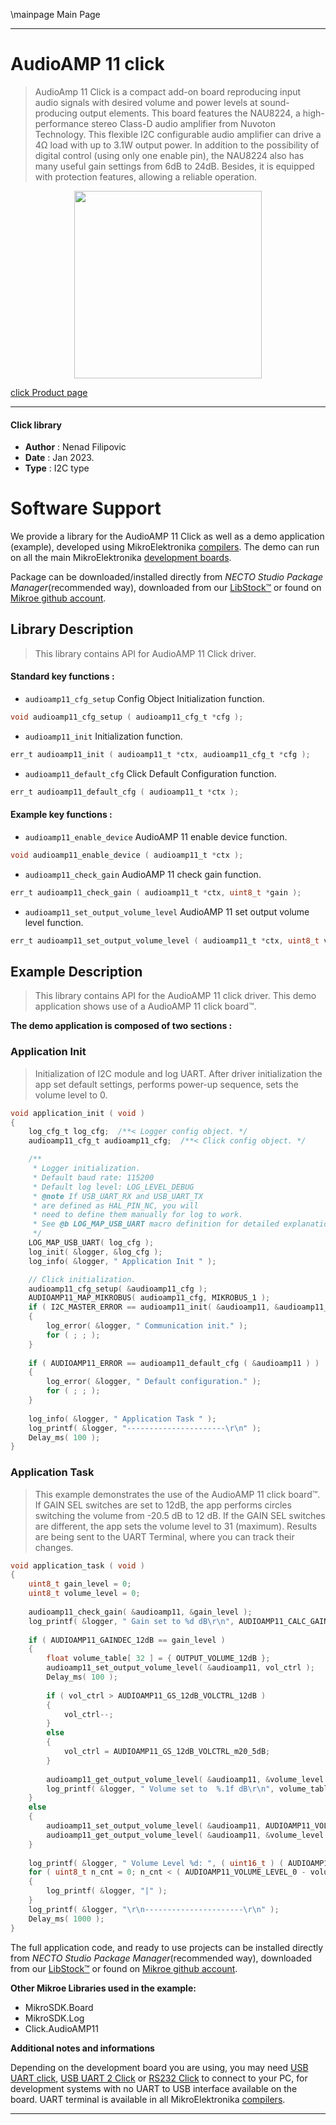 \mainpage Main Page

---
# AudioAMP 11 click

> AudioAmp 11 Click is a compact add-on board reproducing input audio signals with desired volume 
> and power levels at sound-producing output elements. 
> This board features the NAU8224, a high-performance stereo Class-D audio amplifier from Nuvoton Technology. 
> This flexible I2C configurable audio amplifier can drive a 4Ω load with up to 3.1W output power. 
> In addition to the possibility of digital control (using only one enable pin), 
> the NAU8224 also has many useful gain settings from 6dB to 24dB. Besides, 
> it is equipped with protection features, allowing a reliable operation.

<p align="center">
  <img src="https://download.mikroe.com/images/click_for_ide/audioamp11_click.png" height=300px>
</p>

[click Product page](https://www.mikroe.com/audioamp-11-click)

---


#### Click library

- **Author**        : Nenad Filipovic
- **Date**          : Jan 2023.
- **Type**          : I2C type


# Software Support

We provide a library for the AudioAMP 11 Click
as well as a demo application (example), developed using MikroElektronika
[compilers](https://www.mikroe.com/necto-studio).
The demo can run on all the main MikroElektronika [development boards](https://www.mikroe.com/development-boards).

Package can be downloaded/installed directly from *NECTO Studio Package Manager*(recommended way), downloaded from our [LibStock&trade;](https://libstock.mikroe.com) or found on [Mikroe github account](https://github.com/MikroElektronika/mikrosdk_click_v2/tree/master/clicks).

## Library Description

> This library contains API for AudioAMP 11 Click driver.

#### Standard key functions :

- `audioamp11_cfg_setup` Config Object Initialization function.
```c
void audioamp11_cfg_setup ( audioamp11_cfg_t *cfg );
```

- `audioamp11_init` Initialization function.
```c
err_t audioamp11_init ( audioamp11_t *ctx, audioamp11_cfg_t *cfg );
```

- `audioamp11_default_cfg` Click Default Configuration function.
```c
err_t audioamp11_default_cfg ( audioamp11_t *ctx );
```

#### Example key functions :

- `audioamp11_enable_device` AudioAMP 11 enable device function.
```c
void audioamp11_enable_device ( audioamp11_t *ctx );
```

- `audioamp11_check_gain` AudioAMP 11 check gain function.
```c
err_t audioamp11_check_gain ( audioamp11_t *ctx, uint8_t *gain );
```

- `audioamp11_set_output_volume_level` AudioAMP 11 set output volume level function.
```c
err_t audioamp11_set_output_volume_level ( audioamp11_t *ctx, uint8_t volume_data );
```

## Example Description

> This library contains API for the AudioAMP 11 click driver.
> This demo application shows use of a AudioAMP 11 click board™.

**The demo application is composed of two sections :**

### Application Init

> Initialization of I2C module and log UART.
> After driver initialization the app set default settings, 
> performs power-up sequence, sets the volume level to 0.

```c
void application_init ( void ) 
{
    log_cfg_t log_cfg;  /**< Logger config object. */
    audioamp11_cfg_t audioamp11_cfg;  /**< Click config object. */

    /** 
     * Logger initialization.
     * Default baud rate: 115200
     * Default log level: LOG_LEVEL_DEBUG
     * @note If USB_UART_RX and USB_UART_TX 
     * are defined as HAL_PIN_NC, you will 
     * need to define them manually for log to work. 
     * See @b LOG_MAP_USB_UART macro definition for detailed explanation.
     */
    LOG_MAP_USB_UART( log_cfg );
    log_init( &logger, &log_cfg );
    log_info( &logger, " Application Init " );

    // Click initialization.
    audioamp11_cfg_setup( &audioamp11_cfg );
    AUDIOAMP11_MAP_MIKROBUS( audioamp11_cfg, MIKROBUS_1 );
    if ( I2C_MASTER_ERROR == audioamp11_init( &audioamp11, &audioamp11_cfg ) ) 
    {
        log_error( &logger, " Communication init." );
        for ( ; ; );
    }
    
    if ( AUDIOAMP11_ERROR == audioamp11_default_cfg ( &audioamp11 ) )
    {
        log_error( &logger, " Default configuration." );
        for ( ; ; );
    }
    
    log_info( &logger, " Application Task " );
    log_printf( &logger, "----------------------\r\n" );
    Delay_ms( 100 );
}
```

### Application Task

> This example demonstrates the use of the AudioAMP 11 click board™.
> If GAIN SEL switches are set to 12dB, the app performs circles 
> switching the volume from -20.5 dB to 12 dB.
> If the GAIN SEL switches are different, the app sets the volume level to 31 (maximum).
> Results are being sent to the UART Terminal, where you can track their changes.

```c
void application_task ( void ) 
{
    uint8_t gain_level = 0;
    uint8_t volume_level = 0;
    
    audioamp11_check_gain( &audioamp11, &gain_level );
    log_printf( &logger, " Gain set to %d dB\r\n", AUDIOAMP11_CALC_GAIN_CONFIG( gain_level ) );
    
    if ( AUDIOAMP11_GAINDEC_12dB == gain_level )
    {
        float volume_table[ 32 ] = { OUTPUT_VOLUME_12dB };
        audioamp11_set_output_volume_level( &audioamp11, vol_ctrl );
        Delay_ms( 100 );
        
        if ( vol_ctrl > AUDIOAMP11_GS_12dB_VOLCTRL_12dB )
        {
            vol_ctrl--;
        }
        else
        {
            vol_ctrl = AUDIOAMP11_GS_12dB_VOLCTRL_m20_5dB;
        }
        
        audioamp11_get_output_volume_level( &audioamp11, &volume_level );
        log_printf( &logger, " Volume set to  %.1f dB\r\n", volume_table[ volume_level ] );
    }
    else
    {
        audioamp11_set_output_volume_level( &audioamp11, AUDIOAMP11_VOLUME_LEVEL_31 );
        audioamp11_get_output_volume_level( &audioamp11, &volume_level );        
    }
    
    log_printf( &logger, " Volume Level %d: ", ( uint16_t ) ( AUDIOAMP11_VOLUME_LEVEL_0 - volume_level ) );
    for ( uint8_t n_cnt = 0; n_cnt < ( AUDIOAMP11_VOLUME_LEVEL_0 - volume_level ); n_cnt++ )
    {
        log_printf( &logger, "|" );    
    }
    log_printf( &logger, "\r\n----------------------\r\n" );
    Delay_ms( 1000 );
}
```

The full application code, and ready to use projects can be installed directly from *NECTO Studio Package Manager*(recommended way), downloaded from our [LibStock&trade;](https://libstock.mikroe.com) or found on [Mikroe github account](https://github.com/MikroElektronika/mikrosdk_click_v2/tree/master/clicks).

**Other Mikroe Libraries used in the example:**

- MikroSDK.Board
- MikroSDK.Log
- Click.AudioAMP11

**Additional notes and informations**

Depending on the development board you are using, you may need
[USB UART click](https://www.mikroe.com/usb-uart-click),
[USB UART 2 Click](https://www.mikroe.com/usb-uart-2-click) or
[RS232 Click](https://www.mikroe.com/rs232-click) to connect to your PC, for
development systems with no UART to USB interface available on the board. UART
terminal is available in all MikroElektronika
[compilers](https://shop.mikroe.com/compilers).

---

